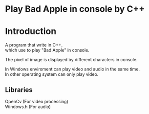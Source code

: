 # Play Bad Apple in console by C++  

# Introduction  
A program that write in C++,  
which use to play "Bad Apple" in console.  

The pixel of image is displayed by different characters in console.  

In Windows enviroment can play video and audio in the same time.  
In other operating system can only play video.  

## Libraries  
OpenCv (For video processing)  
Windows.h (For audio)  
